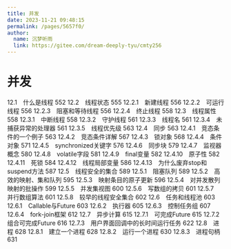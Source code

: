```yaml
---
title: 并发
date: 2023-11-21 09:48:15
permalink: /pages/5657f0/
author: 
  name: 沉梦听雨
  link: https://gitee.com/dream-deeply-tyu/cmty256
---
```

# 并发

12.1　什么是线程 552
12.2　线程状态 555
12.2.1　新建线程 556
12.2.2　可运行线程 556
12.2.3　阻塞和等待线程 556
12.2.4　终止线程 558
12.3　线程属性 558
12.3.1　中断线程 558
12.3.2　守护线程 561
12.3.3　线程名 561
12.3.4　未捕获异常的处理器 561
12.3.5　线程优先级 563
12.4　同步 563
12.4.1　竞态条件的一个例子 563
12.4.2　竞态条件详解 567
12.4.3　锁对象 568
12.4.4　条件对象 571
12.4.5　synchronized关键字 576
12.4.6　同步块 579
12.4.7　监视器概念 580
12.4.8　volatile字段 581
12.4.9　final变量 582
12.4.10　原子性 582
12.4.11　死锁 584
12.4.12　线程局部变量 586
12.4.13　为什么废弃stop和suspend方法 587
12.5　线程安全的集合 589
12.5.1　阻塞队列 589
12.5.2　高效的映射、集和队列 595
12.5.3　映射条目的原子更新 596
12.5.4　对并发散列映射的批操作 599
12.5.5　并发集视图 600
12.5.6　写数组的拷贝 601
12.5.7　并行数组算法 601
12.5.8　较早的线程安全集合 602
12.6　任务和线程池 603
12.6.1　Callable与Future 603
12.6.2　执行器 605
12.6.3　控制任务组 607
12.6.4　fork-join框架 612
12.7　异步计算 615
12.7.1　可完成Future 615
12.7.2　组合可完成Future 616
12.7.3　用户界面回调中的长时间运行任务 622
12.8　进程 628
12.8.1　建立一个进程 628
12.8.2　运行一个进程 630
12.8.3　进程句柄 631